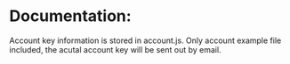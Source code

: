 # Documentation:
Account key information is stored in account.js.
Only account example file included, the acutal account key will be sent out by email.
